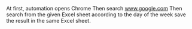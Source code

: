 At first, automation opens Chrome
Then search www.google.com
Then search from the given Excel sheet according to the day of the week
save the result in the same Excel sheet.
